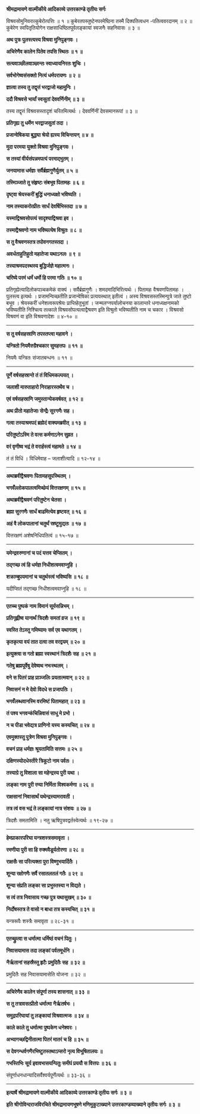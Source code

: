 **श्रीमद्रामायणे वाल्मीकीये आदिकाव्ये उत्तरकाण्डे तृतीयः सर्गः**

विश्रवसोमुनिवरात्कुबेरोत्पत्तिः ॥ १ ॥ कुबेरतपस्तुष्टेनपरमेष्ठिना तस्मै दिक्पतित्वधन -पतित्ववरदानम् ॥ २ ॥ कुबेरेण स्वपितृतियोगेन राक्षसाधिष्ठितपूर्वलङ्कायां स्वजनैः सहनिवासः ॥ ३ ॥

**अथ पुत्रः पुलस्त्यस्य विश्रवा मुनिपुङ्गवः ।**

**अचिरेणैव कालेन पितेव तपसि स्थितः ॥ १ ॥**

**सत्यवाञ्छीलवाञ्छान्तः स्वाध्यायनिरतः शुचिः ।**

**सर्वभोगेष्वसंसक्तो नित्यं धर्मपरायणः ॥ २ ॥**

**ज्ञात्वा तस्य तु तद्वृत्तं भरद्वाजो महामुनिः ।**

**ददौ विश्रवसे भार्यां स्वसुतां देववर्णिनीम् ॥ ३ ॥**

तस्य तद्वृत्तं विश्रवसस्तादृशं चरितमित्यर्थः । देववर्णिनीं देवसमानरूपां ॥ ३ ॥

**प्रतिगृह्य तु धर्मेण भरद्वाजसुतां तदा ।**

**प्रजान्वेषिकया बुद्ध्या श्रेयो ह्यस्य विचिन्तयन् ॥ ४ ॥**

**मुदा परमया युक्तो विश्रवा मुनिपुङ्गवः ।**

**स तस्यां वीर्यसंपन्नमपत्यं परमाद्भुतम् ।**

**जनयामास धर्मज्ञः सर्वैर्ब्रह्मगुणैर्युतम् ॥ ५ ॥**

**तस्मिञ्जाते तु संहृष्टः संबभूव पितामहः ॥ ६ ॥**

**दृष्ट्वा श्रेयस्करीं बुद्धिं धनाध्यक्षो भविष्यति ।**

**नाम तस्याकरोत्प्रीतः सार्धं देवर्षिभिस्तदा ॥ ७ ॥**

**यस्माद्विश्रवसोपत्यं सादृश्याद्विश्रवा इव ।**

**तस्माद्वैश्रवणो नाम भविष्यत्येष विश्रुतः ॥ ८ ॥**

**स तु वैश्रवणस्तत्र तपोवनगतस्तदा ।**

**अवर्धताहुतिहुतो महातेजा यथाऽनलः ॥ ९ ॥**

**तस्याश्रमपदस्थस्य बुद्धिर्जज्ञे महात्मनः ।**

**चरिष्ये परमं धर्मं धर्मो हि परमा गतिः ॥ १० ॥**

प्रतिगृह्येत्यादिलोकपञ्चकमेकं वाक्यं । सर्वैर्ब्रह्मगुणैः । शमदमादिभिरित्यर्थः । पितामहः वैश्रवणपितामहः । पुलस्त्य इत्यर्थः । प्रजामन्विच्छतीति प्रजान्वेषिका प्रत्ययस्थात् इतीत्वं । अस्य विश्रवसस्तस्मिन्पुत्रे जाते तुष्टो बभूव । श्रेयस्करीं धनेशत्वरूपश्रेयः प्राप्तिहेतुभूतां । जन्मलग्नपर्यालोचनया कालान्तरे धनाध्यक्षनामको भविष्यतीति निश्चित्य तत्काले विश्रवसोपत्यत्वाद्वैश्रवण इति विश्रुतो भविष्यतीति नाम च चकार । विश्रवसो विश्रवणं वा इति विश्रवणादेशः ॥ ४-१० ॥

****

**स तु वर्षसहस्राणि तपस्तप्त्वा महावने ।**

**यन्त्रितो नियमैरुग्रैश्चकार सुमहत्तपः ॥ ११ ॥**

नियमैः यन्त्रितः संजातबन्धनः ॥ ११ ॥

****

**पूर्णे वर्षसहस्रान्ते तं तं विधिमकल्पयत् ।**

**जलाशी मारुताहारो निराहारस्तथैव च ।**

**एवं वर्षसहस्राणि जमुस्तान्येकवर्षवत् ॥ १२ ॥**

**अथ प्रीतो महातेजाः सेन्द्रैः सुरगणैः सह ।**

**गत्वा तस्याश्रमपदं ब्रह्मेदं वाक्यमब्रवीत् ॥ १३ ॥**

**परितुष्टोऽस्मि ते वत्स कर्मणाऽनेन सुव्रत ।**

**वरं वृणीष्व भद्रं ते वरार्हस्त्वं महामते ॥ १४ ॥**

तं तं विधिं । विधिमेवाह – जलाशीत्यादि ॥ १२-१४ ॥

****

**अथाब्रवीद्वैश्रवणः पितामहसुपस्थितम् ।**

**भगवँल्लोकपालत्वमिच्छेयं वित्तरक्षणम् ॥ १५ ॥**

**अथाब्रवीद्वैश्रवणं परितुष्टेन चेतसा ।**

**ब्रह्मा सुरगणैः सार्धं बाढमित्येव हृष्टवत् ॥ १६ ॥**

**अहं वै लोकपालानां चतुर्थं स्रष्टुमुद्यतः ॥ १७ ॥**

वित्तरक्षणं अशेषनिधिपतित्वं ॥ १५-१७ ॥

****

**यमेन्द्रवरुणानां च पदं यत्तव चेप्सितम् ।**

**तद्गच्छ त्वं हि धर्मज्ञ निधीशत्वमवाप्नुहि ।**

**शक्राम्बुपयमानां च चतुर्थस्त्वं भविष्यसि ॥ १८ ॥**

यदीप्सितं तद्गच्छ निधीशत्वमवाप्नुहि ॥ १८ ॥

****

**एतच्च पुष्पकं नाम विमानं सूर्यसन्निभम् ।**

**प्रतिगृह्णीष्व यानार्थं त्रिदशैः समतां व्रज ॥ १९ ॥**

**स्वस्ति तेऽस्तु गमिष्यामः सर्व एव यथागतम् ।**

**कृतकृत्या वयं तात दत्वा तव वरद्वयम् ॥ २० ॥**

**इत्युक्त्वा स गतो ब्रह्मा स्वस्थानं त्रिदशैः सह ॥ २१ ॥**

**गतेषु ब्रह्मपूर्वेषु देवेष्वथ नभःस्थलम् ।**

**वने स पितरं प्राह प्राञ्जलिः प्रयतात्मवान् ॥ २२ ॥**

**निवासनं न मे देवो विदधे स प्रजापतिः ।**

**भगवँलब्धवानस्मि वरमिष्टं पितामहात् ॥ २३ ॥**

**तं पश्य भगवन्कंचिन्निवासं साधु मे प्रभो ।**

**न च पीडा भवेद्यत्र प्राणिनो यस्य कस्यचित् ॥ २४ ॥**

**एवमुक्तस्तु पुत्रेण विश्रवा मुनिपुङ्गवः ।**

**वचनं प्राह धर्मज्ञः श्रूयतामिति सत्तमः ॥ २५ ॥**

**दक्षिणस्योदधेस्तीरे त्रिकूटो नाम पर्वतः ।**

**तस्याग्रे तु विशाला सा महेन्द्रस्य पुरी यथा ।**

**लङ्का नाम पुरी रम्या निर्मिता विश्वकर्मणा ॥ २६ ॥**

**राक्षसानां निवासार्थं यथेन्द्रस्यामरावती ।**

**तत्र त्वं वस भद्रं ते लङ्कायां नात्र संशयः ॥ २७ ॥**

त्रिदशैः समतामिति । नतु ऋषिपुत्रवद्वर्तस्वेत्यर्थः ॥ १९-२७ ॥

****

**हेमप्राकारपरिघा यन्त्रशस्त्रसमावृता ।**

**रमणीया पुरी सा हि रुक्मवैडूर्यतोरणा ॥ २८ ॥**

**राक्षसैः सा परित्यक्ता पुरा विष्णुभयार्दितैः ।**

**शून्या रक्षोगणैः सर्वै रसातलतलं गतैः ॥ २९ ॥**

**शून्या संप्रति लङ्का सा प्रभुस्तस्या न विद्यते ।**

**स त्वं तत्र निवासाय गच्छ पुत्र यथासुखम् ॥ ३० ॥**

**निर्दोषस्तत्र ते वासो न बाधा तत्र कस्यचित् ॥ ३१ ॥**

यन्त्ररूपैः शस्त्रैः समावृता ॥ २८-३१ ॥

****

**एतच्छ्रुत्वा स धर्मात्मा धर्मिष्ठं वचनं पितुः ।**

**निवासयामास तदा लङ्कां पर्वतमूर्धनि ।**

**नैर्ऋतानां सहस्रैस्तु हृटैः प्रमुदितैः सह ॥ ३२ ॥**

प्रमुदितैः सह निवासयामासेति योजना ॥ ३२ ॥

****

**अचिरेणैव कालेन संपूर्णा तस्य शासनात् ॥ ३३ ॥**

**स तु तत्रावसत्प्रीतो धर्मात्मा नैर्ऋतर्षभः ।**

**समुद्रपरिघायां तु लङ्कायां विश्रवात्मजः ॥ ३४ ॥**

**काले काले तु धर्मात्मा पुष्पकेण धनेश्वरः ।**

**अभ्यागच्छद्विनीतात्मा पितरं मातरं च हि ॥ ३५ ॥**

**स देवगन्धर्वगणैरभिष्टुतस्तथाऽप्सरो नृत्य विभूषितालयः ॥**

**गभस्तिभिः सूर्य इवावभासयन्पितुः समीपं प्रययौ स वित्तपः ॥ ३६ ॥**

संपूर्णाधनधान्यादिसर्वैश्वर्यपूर्णेत्यर्थः ॥ ३३-३६ ॥

****

**इत्यार्षे श्रीमद्रामायणे वाल्मीकीये आदिकाव्ये उत्तरकाण्डे तृतीयः सर्गः ॥ ३ ॥**

**इति श्रीगोविन्दराजविरचिते श्रीमद्रामायणभूषणे मणिमुकुटाख्याने उत्तरकाण्डव्याख्याने तृतीयः सर्गः ॥ ३ ॥**

